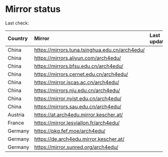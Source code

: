 <script src="./time.js"></script>
# Mirror status
Last check: <script type="text/javascript">localize(1742671080.0961757);</script>

|Country|Mirror|Last update|
|:------|:-----|:----------|
|China|https://mirrors.tuna.tsinghua.edu.cn/arch4edu/|<script type="text/javascript">localize(1742668756);</script>|
|China|https://mirrors.aliyun.com/arch4edu/|<script type="text/javascript">localize(1742625786);</script>|
|China|https://mirrors.bfsu.edu.cn/arch4edu/|<script type="text/javascript">localize(1742625786);</script>|
|China|https://mirrors.cernet.edu.cn/arch4edu/|<script type="text/javascript">localize(1742625786);</script>|
|China|https://mirror.iscas.ac.cn/arch4edu/|<script type="text/javascript">localize(1742625786);</script>|
|China|https://mirrors.nju.edu.cn/arch4edu/|<script type="text/javascript">localize(1742539446);</script>|
|China|https://mirror.nyist.edu.cn/arch4edu/|<script type="text/javascript">localize(1742625786);</script>|
|China|https://mirrors.sau.edu.cn/arch4edu/|<script type="text/javascript">localize(1731653531);</script>|
|Austria|https://at.arch4edu.mirror.kescher.at/|<script type="text/javascript">localize(1742625786);</script>|
|France|https://mirror.lesviallon.fr/arch4edu/|<script type="text/javascript">localize(1742625786);</script>|
|Germany|https://pkg.fef.moe/arch4edu/|<script type="text/javascript">localize(1742625786);</script>|
|Germany|https://de.arch4edu.mirror.kescher.at/|<script type="text/javascript">localize(1742625786);</script>|
|Germany|https://mirror.sunred.org/arch4edu/|<script type="text/javascript">localize(1742625786);</script>|

<script src="./tablefilter/tablefilter.js"></script>
<script src="./table.js"></script>